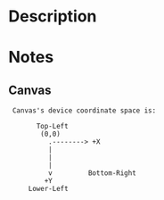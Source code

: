 # Description

# Notes

## Canvas
```
 Canvas's device coordinate space is:

       Top-Left
        (0,0)
          .--------> +X
          |
          |
          |
          v         Bottom-Right
         +Y
     Lower-Left
```
